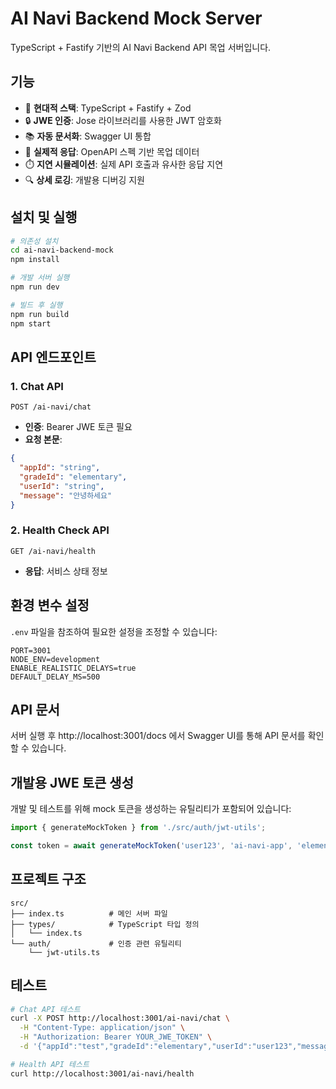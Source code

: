 # AI Navi Backend Mock Server

TypeScript + Fastify 기반의 AI Navi Backend API 목업 서버입니다.

## 기능

- 🚀 **현대적 스택**: TypeScript + Fastify + Zod
- 🔒 **JWE 인증**: Jose 라이브러리를 사용한 JWT 암호화
- 📚 **자동 문서화**: Swagger UI 통합
- 🎯 **실제적 응답**: OpenAPI 스펙 기반 목업 데이터
- ⏱️ **지연 시뮬레이션**: 실제 API 호출과 유사한 응답 지연
- 🔍 **상세 로깅**: 개발용 디버깅 지원

## 설치 및 실행

```bash
# 의존성 설치
cd ai-navi-backend-mock
npm install

# 개발 서버 실행
npm run dev

# 빌드 후 실행
npm run build
npm start
```

## API 엔드포인트

### 1. Chat API
```
POST /ai-navi/chat
```
- **인증**: Bearer JWE 토큰 필요
- **요청 본문**:
```json
{
  "appId": "string",
  "gradeId": "elementary",
  "userId": "string",
  "message": "안녕하세요"
}
```

### 2. Health Check API
```
GET /ai-navi/health
```
- **응답**: 서비스 상태 정보

## 환경 변수 설정

`.env` 파일을 참조하여 필요한 설정을 조정할 수 있습니다:

```env
PORT=3001
NODE_ENV=development
ENABLE_REALISTIC_DELAYS=true
DEFAULT_DELAY_MS=500
```

## API 문서

서버 실행 후 http://localhost:3001/docs 에서 Swagger UI를 통해 API 문서를 확인할 수 있습니다.

## 개발용 JWE 토큰 생성

개발 및 테스트를 위해 mock 토큰을 생성하는 유틸리티가 포함되어 있습니다:

```typescript
import { generateMockToken } from './src/auth/jwt-utils';

const token = await generateMockToken('user123', 'ai-navi-app', 'elementary');
```

## 프로젝트 구조

```
src/
├── index.ts          # 메인 서버 파일
├── types/            # TypeScript 타입 정의
│   └── index.ts
└── auth/             # 인증 관련 유틸리티
    └── jwt-utils.ts
```

## 테스트

```bash
# Chat API 테스트
curl -X POST http://localhost:3001/ai-navi/chat \
  -H "Content-Type: application/json" \
  -H "Authorization: Bearer YOUR_JWE_TOKEN" \
  -d '{"appId":"test","gradeId":"elementary","userId":"user123","message":"안녕하세요"}'

# Health API 테스트
curl http://localhost:3001/ai-navi/health
```